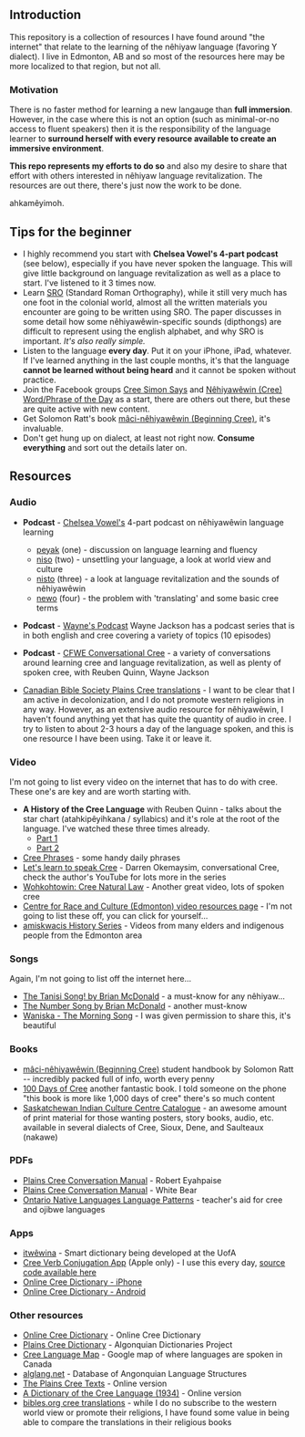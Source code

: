 ## Introduction
This repository is a collection of resources I have found around "the internet" that relate to 
the learning of the nêhiyaw language (favoring Y dialect). I live in Edmonton, AB and so most of
the resources here may be more localized to that region, but not all.

### Motivation
There is no faster method for learning a new langauge than **full immersion**. However, in the case where this
is not an option (such as minimal-or-no access to fluent speakers) then it is the responsibility of the
language learner to **surround herself with every resource available to create an immersive
environment**.

**This repo represents my efforts to do so** and also my desire to share that effort with
others interested in nêhiyaw language revitalization. The resources are out there, there's just
now the work to be done.

ahkamêyimoh.

## Tips for the beginner

 * I highly recommend you start with **Chelsea Vowel's 4-part podcast** (see below), especially if
 you have never spoken the language. This will give little background on language revitalization as
 well as a place to start. I've listened to it 3 times now.
 * Learn [SRO][1] (Standard Roman Orthography), while it still very much has one foot in the
 colonial world, almost all the written materials you encounter are going to be written using SRO.
 The paper discusses in some detail how some nêhiyawêwin-specific sounds (dipthongs) are difficult
 to represent using the english alphabet, and why SRO is important. *It's also really simple.*
 * Listen to the language **every day**. Put it on your iPhone, iPad, whatever. If I've learned
 anything in the last couple months, it's that the language **cannot be learned without being
 heard** and it cannot be spoken without practice.
 * Join the Facebook groups [Cree Simon Says][2] and [Nêhiyawêwin (Cree) Word/Phrase of the Day][3]
 as a start, there are others out there, but these are quite active with new content.
 * Get Solomon Ratt's book [mâci-nêhiyawêwin (Beginning Cree)](https://www.amazon.ca/Beginning-Cree-Solomon-Ratt/dp/0889774358), it's invaluable.
 * Don't get hung up on dialect, at least not right now. **Consume everything** and sort out the
 details later on.

[1]: http://resources.atlas-ling.ca/media/How_To_Spell_It_In_Cree-Standard_Orthography-Plains-Cree.pdf
[2]: https://www.facebook.com/groups/380099328844547/
[3]: https://www.facebook.com/groups/18414147673/

## Resources

### Audio

 * **Podcast** - [Chelsea Vowel's](http://apihtawikosisan.com/) 4-part podcast on nêhiyawêwin language learning
   - [peyak](https://soundcloud.com/m-tis-in-space/unsettling-your-language-peyak-1) (one) - discussion on language learning and fluency
   - [niso](https://soundcloud.com/m-tis-in-space/unsettling-your-language-niso-2) (two) - unsettling your language, a look at world view and culture
   - [nisto](https://soundcloud.com/m-tis-in-space/unsettling-your-language-nisto-3) (three) - a look at language revitalization and the sounds of nêhiyawêwin
   - [newo](https://soundcloud.com/m-tis-in-space/unsettling-your-language-newo-4) (four) - the problem with 'translating' and some basic cree terms

 * **Podcast** - [Wayne's Podcast](https://www.podomatic.com/podcasts/nehiyaw30) Wayne Jackson has a podcast series that is in both english and cree covering a
 variety of topics (10 episodes)

 * **Podcast** - [CFWE Conversational Cree](https://soundcloud.com/convocree) - a variety of conversations around
 learning cree and language revitalization, as well as plenty of spoken cree, with Reuben Quinn, Wayne Jackson

 * [Canadian Bible Society Plains Cree translations](http://www.biblesociety.ca/translation/cree-plains.html) - I want to be clear that I am active in decolonization, and I do not promote western religions in any way. However, as an extensive audio resource for nêhiyawêwin, I haven't found anything yet that has quite the quantity of audio in cree. I try to listen to about 2-3 hours a day of the language spoken, and this is one resource I have been using. Take it or leave it.

### Video
I'm not going to list every video on the internet that has to do with cree. These one's are key and
are worth starting with.

 * **A History of the Cree Language** with Reuben Quinn - talks about the star chart (atahkipêyihkana / syllabics) and it's role at the root of the language. I've watched these three times already.
   - [Part 1](https://www.youtube.com/watch?v=CpvuED_hJTM)
   - [Part 2](https://www.youtube.com/watch?v=PuHofizOjiY)
 * [Cree Phrases](https://www.youtube.com/channel/UCINEc-0LPsQ5Me2dR-LiW6w) - some handy daily phrases
 * [Let's learn to speak Cree](https://www.youtube.com/watch?v=xTZPoG-sJnU) - Darren Okemaysim, conversational Cree, check the author's YouTube for lots more in the series
 * [Wohkohtowin: Cree Natural Law](https://www.youtube.com/watch?v=NTXMrn2BZB0) - Another great video, lots of spoken cree
 * [Centre for Race and Culture (Edmonton) video resources page](https://cfrac.com/nehiyaw-language-lessons/nehiyaw-language-video-resources/) - I'm not going to list these off, you can click for yourself...
 * [amiskwacis History Series](https://www.youtube.com/channel/UCpX39TGNOgZvrhTMOnrilIg/videos) - Videos from many elders and indigenous people from the Edmonton area


### Songs
Again, I'm not going to list off the internet here...

 * [The Tanisi Song! by Brian McDonald](https://www.youtube.com/watch?v=nPKEjlCQq_U) - a must-know for any nêhiyaw...
 * [The Number Song by Brian McDonald](https://www.youtube.com/watch?v=zi2wmz_SxzI&feature=youtu.be) - another must-know
 * [Waniska - The Morning Song](https://www.youtube.com/watch?v=QQZAgSpB5T4) - I was given permission to share this, it's beautiful

### Books

 * [mâci-nêhiyawêwin (Beginning Cree)](https://www.amazon.ca/Beginning-Cree-Solomon-Ratt/dp/0889774358) student handbook by Solomon Ratt -- incredibly packed full of info, worth every penny
 * [100 Days of Cree](https://uofrpress.ca/Books/9/100-Days-of-Cree) another fantastic book. I told someone
 on the phone "this book is more like 1,000 days of cree" there's so much content
 * [Saskatchewan Indian Culture Centre Catalogue](http://www.sicc.sk.ca/fckimages/file/LearningOutlet/SICCProductPriceList%20-%202010.pdf) - an awesome amount of print material for those wanting posters, story books, audio, etc. available in several dialects of Cree, Sioux, Dene, and Saulteaux (nakawe)

### PDFs
 * [Plains Cree Conversation Manual](http://atlas-ling.ca/pdf/Beardys-Plains%20CreeConversation.pdf) - Robert Eyahpaise
 * [Plains Cree Conversation Manual](http://atlas-ling.ca/pdf/CONVERSATION_White_Bear_Plains_Cree.pdf) - White Bear
 * [Ontario Native Languages Language Patterns](http://www.npsc.ca/media/5715/native%20language%20curriculum%20grades%201%20-%2012.pdf) - teacher's aid
 for cree and ojibwe languages
 
### Apps
 * [itwêwina](http://altlab.ualberta.ca/itwewina/) - Smart dictionary being developed at the UofA
 * [Cree Verb Conjugation App](https://nistosap.wordpress.com/) (Apple only) - I use this every day, [source code available here](https://github.com/nehiyawetan)
 * [Online Cree Dictionary - iPhone](http://itunes.apple.com/us/app/creedictionary/id381010402?mt=8)
 * [Online Cree Dictionary - Android](https://play.google.com/store/apps/details?id=ca.Intellimedia.CreeDictionary)


### Other resources
 * [Online Cree Dictionary](http://www.creedictionary.com/) - Online Cree Dictionary
 * [Plains Cree Dictionary](https://dictionary.plainscree.atlas-ling.ca/#/browse) - Algonquian Dictionaries Project
 * [Cree Language Map](https://www.google.com/maps/d/u/0/viewer?ll=54.953130162855594%2C-105.19868719375&z=6&mid=1KQcuBlf6nALH6J1MC_DI0q-sG7A) - Google map of where languages are spoken in Canada
 * [alglang.net](http://alglang.net/) - Database of Angonquian Language Structures
 * [The Plains Cree Texts](https://archive.org/details/rosettaproject_crk_vertxt-2) - Online version
 * [A Dictionary of the Cree Language (1934)](https://archive.org/details/adictionarycree00watkgoog) - Online version
 * [bibles.org cree translations](https://bibles.org/crk-PCSBR/Mark/1) - while I do no subscribe to the western world view or promote their religions, I have found some value in being able to compare the translations in their religious books
